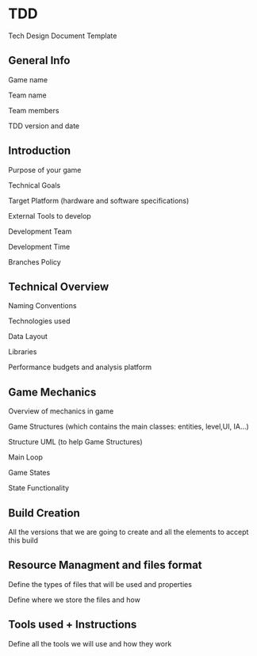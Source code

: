 # TDD
Tech Design Document Template


## General Info

Game name

Team name

Team members

TDD version and date



## Introduction

Purpose of your game

Technical Goals

Target Platform (hardware and software specifications)

External Tools to develop

Development Team

Development Time

Branches Policy



## Technical Overview

Naming Conventions

Technologies used

Data Layout

Libraries

Performance budgets and analysis platform



## Game Mechanics

Overview of mechanics in game

Game Structures (which contains the main classes: entities, level,UI, IA...)

Structure UML (to help Game Structures)

Main Loop

Game States

State Functionality


## Build Creation

All the versions that we are going to create and all the elements to accept this build

## Resource Managment and files format

Define the types of files that will be used and properties

Define where we store the files and how


## Tools used + Instructions

Define all the tools we will use and how they work
